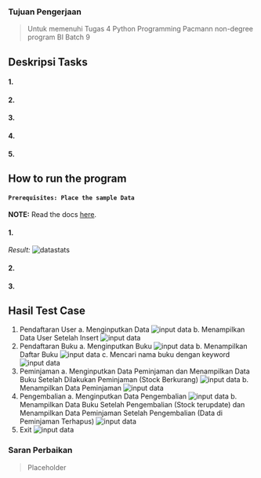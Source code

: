 ### Tujuan Pengerjaan
>Untuk memenuhi Tugas 4 Python Programming Pacmann non-degree program BI Batch 9

## Deskripsi Tasks
#### 1. 

#### 2. 

#### 3. 

#### 4. 

#### 5. 


## How to run the program
#### `Prerequisites: Place the sample Data`
**NOTE:**
Read the docs [here](data/README.md).
#### 1. 

*Result:*
![datastats](./img/clean_data.png)
#### 2. 

#### 3. 

## Hasil Test Case
1. Pendaftaran User
  a. Menginputkan Data
  ![input data](img/1-sel-1.png)
  b. Menampilkan Data User Setelah Insert
  ![input data](img/2-sel-5.png)
2. Pendaftaran Buku
  a. Menginputkan Buku
  ![input data](img/3-sel-2.png)
  b. Menampilkan Daftar Buku
  ![input data](img/4-sel-4.png)
  c. Mencari nama buku dengan keyword
  ![input data](img/5-sel-7.png)
3. Peminjaman
  a. Menginputkan Data Peminjaman dan Menampilkan Data Buku Setelah Dilakukan Peminjaman (Stock Berkurang)
  ![input data](img/6-sel-3.png)
  b. Menampilkan Data Peminjaman
  ![input data](img/7-sel-6.png)
4. Pengembalian
  a. Menginputkan Data Pengembalian
  ![input data](img/8-sel-8.png)
  b. Menampilkan Data Buku Setelah Pengembalian (Stock terupdate) dan Menampilkan Data Peminjaman Setelah Pengembalian (Data di
Peminjaman Terhapus)
  ![input data](img/9-sel-4.png)
5. Exit
![input data](img/10-sel-9.png)

### Saran Perbaikan
>Placeholder